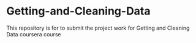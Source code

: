 # Getting-and-Cleaning-Data
This repository is for to submit the project work for Getting and Cleaning Data coursera course
